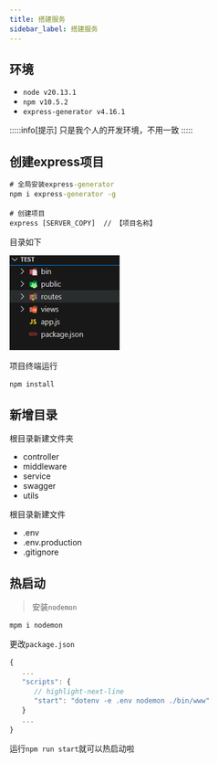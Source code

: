 ```yaml
---
title: 搭建服务
sidebar_label: 搭建服务
---
```


## 环境
+ `node v20.13.1`
+ `npm v10.5.2`
+ `express-generator v4.16.1`

:::::info[提示]
只是我个人的开发环境，不用一致
:::::

## 创建express项目
```cmd
# 全局安装express-generator
npm i express-generator -g

# 创建项目
express [SERVER_COPY]  // 【项目名称】
```
目录如下

![](./images/directory.png)

项目终端运行
```cmd
npm install
```

## 新增目录
根目录新建文件夹
+ controller
+ middleware
+ service
+ swagger
+ utils

根目录新建文件
+ .env
+ .env.production
+ .gitignore


## 热启动
> 安装`nodemon`

```cmd
mpm i nodemon
```

更改`package.json`
```js title="package.json"
{
   ...
   "scripts": {
      // highlight-next-line
      "start": "dotenv -e .env nodemon ./bin/www"
   }
   ...
}
```
运行`npm run start`就可以热启动啦